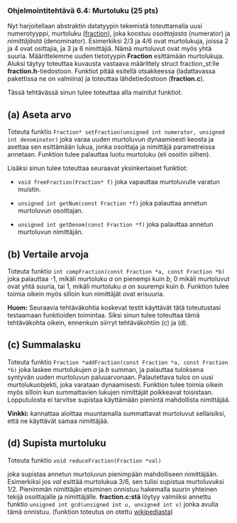 ### Ohjelmointitehtävä 6.4: Murtoluku (25 pts)

Nyt harjoitellaan abstraktin datatyypin tekemistä toteuttamalla uusi
numerotyyppi, murtoluku ([fraction](http://en.wikipedia.org/wiki/Fraction_(mathematics))), 
joka koostuu *osoittajasta*
(numerator) ja *nimittäjästä* (denominator). Esimerkiksi 2/3 ja 4/6
ovat murtolukuja, joissa 2 ja 4 ovat osittajia, ja 3 ja 6
nimittäjiä. Nämä murtoluvut ovat myös yhtä suuria. Määrittelemme uuden
tietotyypin **Fraction** esittämään murtolukuja. Aluksi täytyy toteuttaa
kuvausta vastaava määrittely struct fraction_st:lle
**fraction.h**-tiedostoon. Funktiot pitää esitellä otsakkeessa (ladattavassa 
pakettissa ne on valmiina) ja toteuttaa lähdetiedostoon (**fraction.c**).

Tässä tehtävässä sinun tulee toteuttaa alla mainitut funktiot.

(a) Aseta arvo
---------------

Toteuta funktio `Fraction* setFraction(unsigned int numerator,
unsigned int denominator)` joka varaa uuden murtoluvun dynaamisesti
keosta ja asettaa sen esittämään lukua, jonka osoittaja ja nimittäjä
parametreissa annetaan. Funktion tulee palauttaa luotu murtoluku (eli
osoitin siihen).

Lisäksi sinun tulee toteuttaa seuraavat yksinkertaiset funktiot:

  * `void freeFraction(Fraction* f)` joka vapauttaa murtoluvulle
    varatun muistin.

  * `unsigned int getNum(const Fraction *f)` joka palauttaa annetun
    murtoluvun osoittajan.

  * `unsigned int getDenom(const Fraction *f)` joka palauttaa annetun
    murtoluvun nimittäjän.

(b) Vertaile arvoja
--------------------

Toteuta funktio `int compFraction(const Fraction *a, const
Fraction *b)` joka palauttaa -1, mikäli murtoluku *a* on pienempi kuin
*b*, 0 mikäli murtoluvut ovat yhtä suuria, tai 1, mikäli murtoluku *a*
on suurempi kuin *b*. Funktion tulee toimia oikein myös silloin kun
nimittäjät ovat erisuuria.

**Huom:** Seuraavia tehtäväkohtia koskevat testit
  käyttävät tätä toteutustasi testaamaan funktioiden toimintaa. Siksi
  sinun tulee toteuttaa tämä tehtäväkohta oikein, ennenkuin siirryt
  tehtäväkohtiin (c) ja (d).
  
(c) Summalasku
----------------

Toteuta funktio `Fraction *addFraction(const Fraction *a, const Fraction *b)` joka
laskee murtolukujen *a* ja *b* summan, ja palauttaa tuloksena syntyvän
uuden murtoluvun paluuarvonaan. Palautettava tulos on uusi
murtolukuobjekti, joka varataan dynaamisesti. Funktion tulee toimia
oikein myös silloin kun summattavien lukujen nimittäjät poikkeavat
toisistaan. Lopputulosta ei tarvitse supistaa käyttämään pienintä
mahdollista nimittäjää.

**Vinkki:** kannattaa aloittaa muuntamalla summattavat murtoluvut
  sellaisiksi, että ne käyttävät samaa nimittäjää.
  
(d) Supista murtoluku
------------------

Toteuta funktio `void reduceFraction(Fraction *val)`

joka supistaa annetun murtoluvun pienimpään mahdolliseen
nimittäjään. Esimerkiksi jos *val* esittää murtolukua 3/6, sen tulisi
supistua murtoluvuksi 1/2. Pienimmän nimittäjän etsiminen onnistuu
hakemalla suurin yhteinen tekijä osoittajalle ja
nimittäjälle. **fraction.c:stä** löytyy valmiiksi annettu funktio
`unsigned int gcd(unsigned int u, unsigned int v)` jonka avulla tämä
onnistuu. (funktion toteutus on otettu
[wikipediasta](http://en.wikipedia.org/wiki/Binary_GCD_algorithm))
